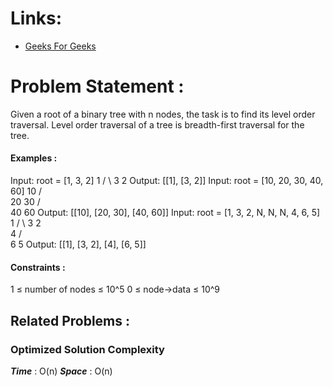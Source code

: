 # Links:

- [Geeks For Geeks](https://www.geeksforgeeks.org/problems/level-order-traversal/1)

# Problem Statement :

Given a root of a binary tree with n nodes, the task is to find its level order traversal. Level order traversal of a tree is breadth-first traversal for the tree.

#### Examples :

Input: root = [1, 3, 2]
    1
  /   \ 
 3     2
Output: [[1], [3, 2]]
Input: root = [10, 20, 30, 40, 60]
        10
     /      \
    20       30
  /   \
 40   60
Output: [[10], [20, 30], [40, 60]]
Input: root = [1, 3, 2, N, N, N, 4, 6, 5]
    1
  /   \ 
 3     2
        \
         4
        / \
       6   5
Output: [[1], [3, 2], [4], [6, 5]]

#### Constraints :

1 ≤ number of nodes ≤ 10^5
0 ≤ node->data ≤ 10^9



## Related Problems :


### Optimized Solution Complexity

**_Time_** : O(n)
**_Space_** : O(n)